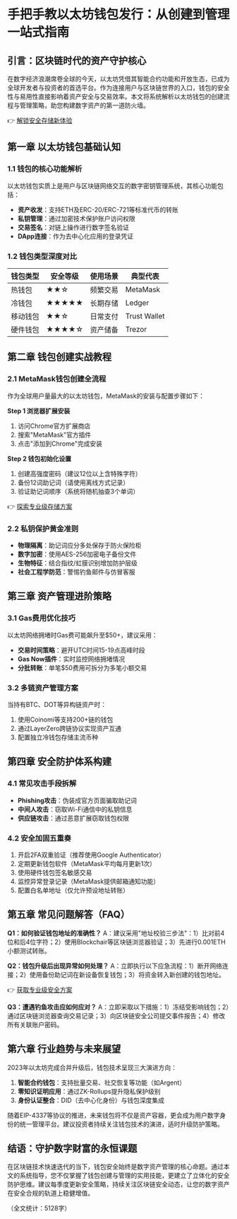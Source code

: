 # 手把手教以太坊钱包发行：从创建到管理一站式指南

## 引言：区块链时代的资产守护核心
在数字经济浪潮席卷全球的今天，以太坊凭借其智能合约功能和开放生态，已成为全球开发者与投资者的首选平台。作为连接用户与区块链世界的入口，钱包的安全性与易用性直接影响着资产安全与交易效率。本文将系统解析以太坊钱包的创建流程与管理策略，助您构建数字资产的第一道防火墙。

👉 [解锁安全存储新体验](https://bit.ly/okx_welcome)

## 第一章 以太坊钱包基础认知

### 1.1 钱包的核心功能解析
以太坊钱包实质上是用户与区块链网络交互的数字密钥管理系统，其核心功能包括：
- **资产收发**：支持ETH及ERC-20/ERC-721等标准代币的转账
- **私钥管理**：通过加密技术保护账户访问权限
- **交易签名**：对链上操作进行数字签名验证
- **DApp连接**：作为去中心化应用的登录凭证

### 1.2 钱包类型深度对比

| 钱包类型 | 安全等级 | 使用场景 | 典型代表 |
|---------|----------|----------|----------|
| 热钱包   | ★★☆      | 频繁交易 | MetaMask |
| 冷钱包   | ★★★★★    | 长期存储 | Ledger   |
| 移动钱包 | ★★☆      | 日常支付 | Trust Wallet |
| 硬件钱包 | ★★★★☆    | 资产储备 | Trezor   |

## 第二章 钱包创建实战教程

### 2.1 MetaMask钱包创建全流程
作为全球用户量最大的以太坊钱包，MetaMask的安装与配置步骤如下：

**Step 1 浏览器扩展安装**
1. 访问Chrome官方扩展商店
2. 搜索"MetaMask"官方插件
3. 点击"添加到Chrome"完成安装

**Step 2 钱包初始化设置**
1. 创建高强度密码（建议12位以上含特殊字符）
2. 备份12词助记词（请使用离线方式记录）
3. 验证助记词顺序（系统将随机抽查3个单词）

👉 [探索专业级存储方案](https://bit.ly/okx_welcome)

### 2.2 私钥保护黄金准则
- **物理隔离**：助记词应分多处保存于防火保险柜
- **数字加密**：使用AES-256加密电子备份文件
- **生物特征**：结合指纹/虹膜识别增加防护层级
- **社会工程学防范**：警惕钓鱼邮件与仿冒客服

## 第三章 资产管理进阶策略

### 3.1 Gas费用优化技巧
以太坊网络拥堵时Gas费可能飙升至$50+，建议采用：
- **交易时间策略**：避开UTC时间15-19点高峰时段
- **Gas Now插件**：实时监控网络拥堵情况
- **分批转账**：单笔$50费用可拆分为多笔小额交易

### 3.2 多链资产管理方案
当持有BTC、DOT等异构链资产时：
1. 使用Coinomi等支持200+链的钱包
2. 通过LayerZero跨链协议实现资产互通
3. 配置独立冷钱包存储主流币种

## 第四章 安全防护体系构建

### 4.1 常见攻击手段拆解
- **Phishing攻击**：伪装成官方页面骗取助记词
- **中间人攻击**：窃取Wi-Fi通信中的私钥信息
- **供应链攻击**：通过恶意扩展窃取钱包权限

### 4.2 安全加固五重奏
1. 开启2FA双重验证（推荐使用Google Authenticator）
2. 定期更新钱包软件（MetaMask平均每月更新1次）
3. 使用硬件钱包签名敏感交易
4. 监控异常登录记录（MetaMask提供邮箱通知功能）
5. 配置白名单地址（仅允许预设地址转账）

## 第五章 常见问题解答（FAQ）

**Q1：如何验证钱包地址的准确性？**
A：建议采用"地址校验三步法"：1）比对前4位和后4位字符；2）使用Blockchair等区块链浏览器验证；3）先进行0.001ETH小额测试转账。

**Q2：钱包升级后出现异常如何处理？**
A：立即执行以下应急流程：1）断开网络连接；2）使用备份助记词在新设备恢复钱包；3）将资金转入新创建的钱包地址。

👉 [获取专业级安全方案](https://bit.ly/okx_welcome)

**Q3：遭遇钓鱼攻击应如何应对？**
A：立即采取以下措施：1）冻结受影响钱包；2）通过区块链浏览器查询交易记录；3）向区块链安全公司提交事件报告；4）修改所有关联账户密码。

## 第六章 行业趋势与未来展望

2023年以太坊完成合并升级后，钱包技术呈现三大演进方向：
1. **智能合约钱包**：支持批量交易、社交恢复等功能（如Argent）
2. **零知识证明应用**：通过ZK-Rollups提升隐私保护级别
3. **身份认证整合**：DID（去中心化身份）与钱包深度集成

随着EIP-4337等协议的推进，未来钱包将不仅是资产容器，更会成为用户数字身份的统一管理平台。建议投资者持续关注钱包技术的演进，适时升级防护策略。

## 结语：守护数字财富的永恒课题
在区块链技术快速迭代的当下，钱包安全始终是数字资产管理的核心命题。通过本文的系统指导，您不仅掌握了钱包创建与管理的实用技能，更建立了立体化的安全防护思维。建议每季度更新安全策略，持续关注区块链安全动态，让您的数字资产在安全合规的轨道上稳健增值。

（全文统计：5128字）